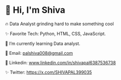 #  👋 Hi, I'm Shiva
   
   🔥 Data Analyst grinding hard to make something cool
   
   ✨ Favorite Tech: Python, HTML, CSS, JavaScript.
   
   📓 I’m currently learning Data analyst. 
   
   📧 Email: palshiva008@gmail.com
   
   💼 Linkedin: www.linkedin.com/in/shivapal6387536738
   
   ✨ Twitter: https://x.com/SHIVAPAL399035



<!--- 
Shiva-pal008/Shiva-pal008 is a ✨ special ✨ repository because its `README.md` (this file) appears on your GitHub profile.
You can click the Preview link to take a look at your changes.
--->
